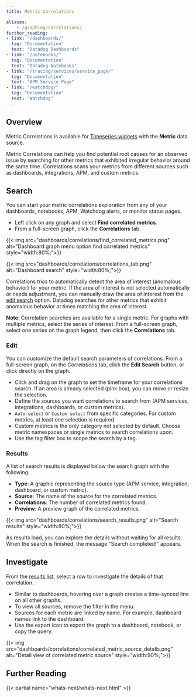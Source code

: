 ```yaml
---
title: Metric Correlations

aliases:
    - /graphing/correlations/
further_reading:
- link: "/dashboards/"
  tag: "Documentation"
  text: "Datadog Dashboards"
- link: "/notebooks/"
  tag: "Documentation"
  text: "Datadog Notebooks"
- link: "/tracing/services/service_page/"
  tag: "Documentation"
  text: "APM Service Page"
- link: "/watchdog/"
  tag: "Documentation"
  text: "Watchdog"
---
```


## Overview

<div class="alert alert-info">Metric Correlations is available for <a href="https://docs.datadoghq.com/dashboards/widgets/timeseries/">Timeseries widgets</a> with the <strong>Metric</strong> data source.</div>

Metric Correlations can help you find potential root causes for an observed issue by searching for other metrics that exhibited irregular behavior around the same time. Correlations scans your metrics from different sources such as dashboards, integrations, APM, and custom metrics.

## Search

You can start your metric correlations exploration from any of your dashboards, notebooks, APM, Watchdog alerts, or monitor status pages.

* Left click on any graph and select **Find correlated metrics**.
* From a full-screen graph, click the **Correlations** tab.

{{< img src="dashboards/correlations/find_correlated_metrics.png" alt="Dashboard graph menu option find correlated metrics" style="width:80%;">}}

{{< img src="dashboards/correlations/correlations_tab.png" alt="Dashboard search" style="width:80%;">}}

Correlations *tries* to automatically detect the area of interest (anomalous behavior) for your metric. If the area of interest is not selected automatically or needs adjustment, you can manually draw the area of interest from the [edit search](#edit) option. Datadog searches for other metrics that exhibit anomalous behavior at times matching the area of interest.

**Note**: Correlation searches are available for a single metric. For graphs with multiple metrics, select the series of interest. From a full-screen graph, select one series on the graph legend, then click the **Correlations** tab.

### Edit

You can customize the default search parameters of correlations. From a full-screen graph, on the *Correlations* tab, click the **Edit Search** button, or click directly on the graph.

* Click and drag on the graph to set the timeframe for your correlations search. If an area is already selected (pink box), you can move or resize the selection.
* Define the sources you want correlations to search from (APM services, integrations, dashboards, or custom metrics).
* `Auto-select` or `Custom select` from specific categories. For custom metrics, at least one selection is required.
* Custom metrics is the only category not selected by default. Choose metric namespaces or single metrics to search correlations upon.
* Use the tag filter box to scope the search by a tag.

### Results

A list of search results is displayed below the search graph with the following:

* **Type**: A graphic representing the source type (APM service, integration, dashboard, or custom metric).
* **Source**: The name of the source for the correlated metrics.
* **Correlations**: The number of correlated metrics found.
* **Preview**: A preview graph of the correlated metrics.

{{< img src="dashboards/correlations/search_results.png" alt="Search results" style="width:80%;">}}

As results load, you can explore the details without waiting for all results. When the search is finished, the message "Search completed!" appears.

## Investigate

From the [results list](#results), select a row to investigate the details of that correlation.

* Similar to dashboards, hovering over a graph creates a time-synced line on all other graphs.
* To view all sources, remove the filter in the menu.
* Sources for each metric are linked by name. For example, dashboard names link to the dashboard.
* Use the export icon to export the graph to a dashboard, notebook, or copy the query.

{{< img src="dashboards/correlations/correlated_metric_source_details.png" alt="Detail view of correlated metric source" style="width:90%;">}}

## Further Reading

{{< partial name="whats-next/whats-next.html" >}}
